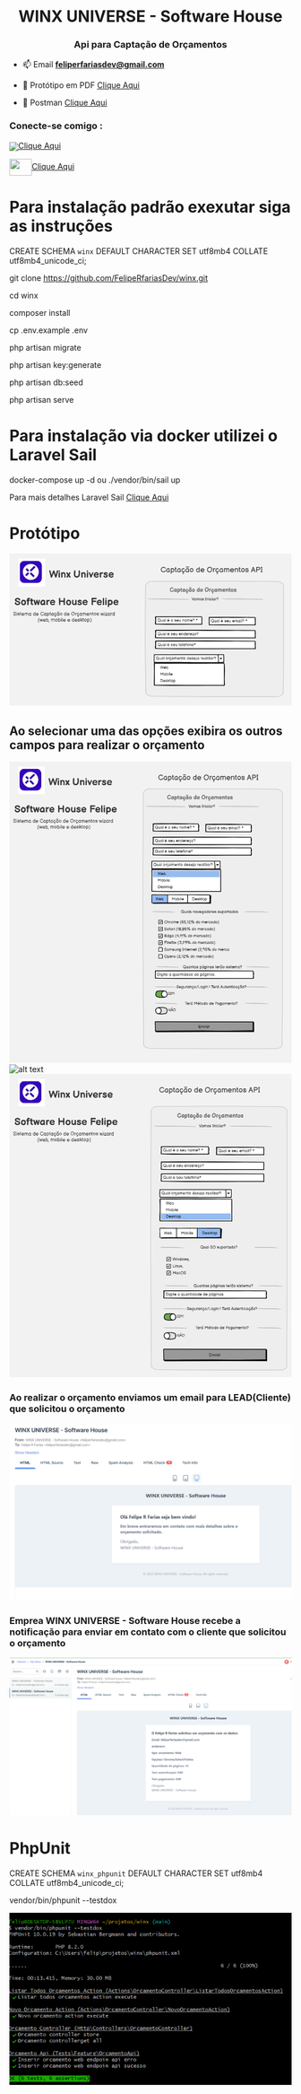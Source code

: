 <h1 align="center">WINX UNIVERSE - Software House</h1>
<h3 align="center">Api para Captação de Orçamentos</h3>

- 📫 Email **feliperfariasdev@gmail.com**

- 📄 Protótipo em PDF [Clique Aqui](https://github.com/FelipeRfariasDev/winx/blob/v1/storage/prototipo/winx.io.pdf)
- 📄 Postman [Clique Aqui](https://github.com/FelipeRfariasDev/winx/blob/v1/storage/postman/WINX%20UNIVERSE%20-%20Software%20House%20(Or%C3%A7amentos).postman_collection.json)
<h3 align="left">Conecte-se comigo :</h3>

<img align="center" src="https://static.licdn.com/sc/h/8s162nmbcnfkg7a0k8nq9wwqo">[Clique Aqui](https://www.linkedin.com/in/desenvolvedor/)

<img align="center" src="https://raw.githubusercontent.com/rahuldkjain/github-profile-readme-generator/master/src/images/icons/Social/youtube.svg" height="30" width="40">[Clique Aqui]()

# Para instalação padrão exexutar siga as instruções

CREATE SCHEMA `winx` DEFAULT CHARACTER SET utf8mb4 COLLATE utf8mb4_unicode_ci;

git clone https://github.com/FelipeRfariasDev/winx.git

cd winx

composer install

cp .env.example .env

php artisan migrate 

php artisan key:generate

php artisan db:seed

php artisan serve

# Para instalação via docker utilizei o Laravel Sail

docker-compose up -d ou ./vendor/bin/sail up

Para mais detalhes Laravel Sail [Clique Aqui](https://laravel.com/docs/10.x/sail)

# Protótipo

![alt text](https://github.com/FelipeRfariasDev/winx/blob/v1/storage/prototipo/Cliente.png?raw=true)

## Ao selecionar uma das opções exibira os outros campos para realizar o orçamento 
 

![alt text](https://github.com/FelipeRfariasDev/winx/blob/v1/storage/prototipo/Web.png?raw=true)
![alt text](https://github.com/FelipeRfariasDev/winx/blob/v1/storage/prototipo/?raw=true)
![alt text](https://github.com/FelipeRfariasDev/winx/blob/v1/storage/prototipo/Desktop.png?raw=true)

<h3 align="left">Ao realizar o orçamento enviamos um email para LEAD(Cliente) que solicitou o orçamento</h3>

![alt text](https://github.com/FelipeRfariasDev/winx/blob/v1/storage/img_email/EmailCliente.PNG?raw=true)

<h3 align="left">Emprea WINX UNIVERSE - Software House recebe a notificação para enviar em contato com o cliente que solicitou o orçamento</h3>

![alt text](https://github.com/FelipeRfariasDev/winx/blob/v1/storage/img_email/EmailEmpresa.PNG?raw=true)

# PhpUnit

CREATE SCHEMA `winx_phpunit` DEFAULT CHARACTER SET utf8mb4 COLLATE utf8mb4_unicode_ci;

vendor/bin/phpunit --testdox

![alt text](https://github.com/FelipeRfariasDev/winx/blob/v1/storage/img_test/teste_phpunit.PNG?raw=true)
